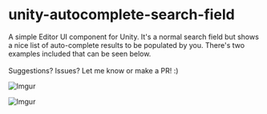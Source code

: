 # unity-autocomplete-search-field
A simple Editor UI component for Unity. It's a normal search field but shows a nice list of auto-complete results to be populated by you. There's two examples included that can be seen below.
<br><br> Suggestions? Issues? Let me know or make a PR! :)



![Imgur](https://i.imgur.com/IoNGd3V.gif)

![Imgur](https://i.imgur.com/kNH8r3k.gif)
